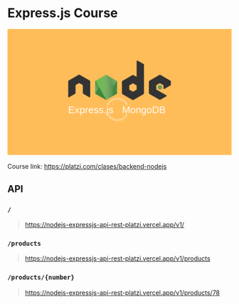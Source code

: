 # Express.js Course

![Cover](./cover.png)

Course link: https://platzi.com/clases/backend-nodejs

## API

### `/`

> https://nodejs-expressjs-api-rest-platzi.vercel.app/v1/

### `/products`

> https://nodejs-expressjs-api-rest-platzi.vercel.app/v1/products

### `/products/{number}`

> https://nodejs-expressjs-api-rest-platzi.vercel.app/v1/products/78
